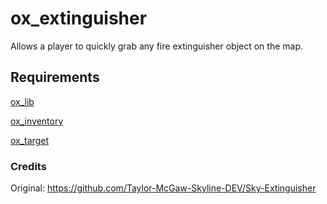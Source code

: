 # ox_extinguisher
Allows a player to quickly grab any fire extinguisher object on the map.

## Requirements
[ox_lib](https://github.com/overextended/ox_lib)

[ox_inventory](https://github.com/overextended/ox_inventory)

[ox_target](https://github.com/overextended/ox_target)

### Credits
Original: https://github.com/Taylor-McGaw-Skyline-DEV/Sky-Extinguisher